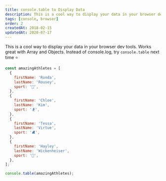 ```yaml
---
title: console.table to Display Data
description: This is a cool way to display your data in your browser dev tools. Works great with Array and Objects. Instead of console.log, try console.table next time.
tags: [console, browser]
order: 2
createdAt: 2018-02-15
updatedAt: 2020-07-17
---
```


This is a cool way to display your data in your browser dev tools. Works great with Array and Objects. Instead of console.log, try `console.table` next time ⭐️

```javascript
const amazingAthletes = [
  {
    firstName: 'Ronda',
    lastName: 'Rousey',
    sport: '🥊',
  },
  {
    firstName: 'Chloe',
    lastName: 'Kim',
    sport: '🏂',
  },
  {
    firstName: 'Tessa',
    lastName: 'Virtue',
    sport: '⛸',
  },
  {
    firstName: 'Hayley',
    lastName: 'Wickenheiser',
    sport: '🏒',
  },
];

console.table(amazingAthletes);
```
